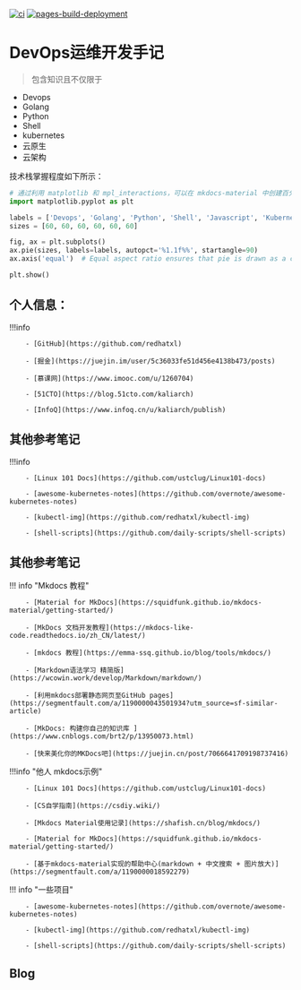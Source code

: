 
[![ci](https://github.com/hujianli94/hujianli94.github.io/actions/workflows/ci.yml/badge.svg)](https://github.com/hujianli94/hujianli94.github.io/blob/main/.github/workflows/ci.yml)
[![pages-build-deployment](https://github.com/hujianli94/hujianli94.github.io/actions/workflows/pages/pages-build-deployment/badge.svg?branch=gh-pages)](https://github.com/hujianli94/hujianli94.github.io/actions/workflows/pages/pages-build-deployment)


# DevOps运维开发手记

>  包含知识且不仅限于 
> 

- Devops
- Golang
- Python
- Shell
- kubernetes
- 云原生
- 云架构



技术栈掌握程度如下所示：


```python
# 通过利用 matplotlib 和 mpl_interactions，可以在 mkdocs-material 中创建百分比图表
import matplotlib.pyplot as plt

labels = ['Devops', 'Golang', 'Python', 'Shell', 'Javascript', 'Kubernetes']
sizes = [60, 60, 60, 60, 60, 60]

fig, ax = plt.subplots()
ax.pie(sizes, labels=labels, autopct='%1.1f%%', startangle=90)
ax.axis('equal')  # Equal aspect ratio ensures that pie is drawn as a circle.

plt.show()
```






## 个人信息：

!!!info


        - [GitHub](https://github.com/redhatxl)
    
        - [掘金](https://juejin.im/user/5c36033fe51d456e4138b473/posts)
    
        - [慕课网](https://www.imooc.com/u/1260704)
    
        - [51CTO](https://blog.51cto.com/kaliarch)
    
        - [InfoQ](https://www.infoq.cn/u/kaliarch/publish)


## 其他参考笔记

!!!info

        - [Linux 101 Docs](https://github.com/ustclug/Linux101-docs)

        - [awesome-kubernetes-notes](https://github.com/overnote/awesome-kubernetes-notes)
    
        - [kubectl-img](https://github.com/redhatxl/kubectl-img)
    
        - [shell-scripts](https://github.com/daily-scripts/shell-scripts)




## 其他参考笔记

!!! info "Mkdocs 教程"

        - [Material for MkDocs](https://squidfunk.github.io/mkdocs-material/getting-started/)

        - [MkDocs 文档开发教程](https://mkdocs-like-code.readthedocs.io/zh_CN/latest/)
        
        - [mkdocs 教程](https://emma-ssq.github.io/blog/tools/mkdocs/)

        - [Markdown语法学习 精简版](https://wcowin.work/develop/Markdown/markdown/)

        - [利用mkdocs部署静态网页至GitHub pages](https://segmentfault.com/a/1190000043501934?utm_source=sf-similar-article)

        - [MkDocs: 构建你自己的知识库 ](https://www.cnblogs.com/brt2/p/13950073.html)
    
        - [快来美化你的MKDocs吧](https://juejin.cn/post/7066641709198737416)



!!!info "他人 mkdocs示例"



        - [Linux 101 Docs](https://github.com/ustclug/Linux101-docs)

        - [CS自学指南](https://csdiy.wiki/)

        - [Mkdocs Material使用记录](https://shafish.cn/blog/mkdocs/)

        - [Material for MkDocs](https://squidfunk.github.io/mkdocs-material/getting-started/)

        - [基于mkdocs-material实现的帮助中心(markdown + 中文搜索 + 图片放大)](https://segmentfault.com/a/1190000018592279)





!!! info "一些项目"

        - [awesome-kubernetes-notes](https://github.com/overnote/awesome-kubernetes-notes)
    
        - [kubectl-img](https://github.com/redhatxl/kubectl-img)
    
        - [shell-scripts](https://github.com/daily-scripts/shell-scripts)





## Blog